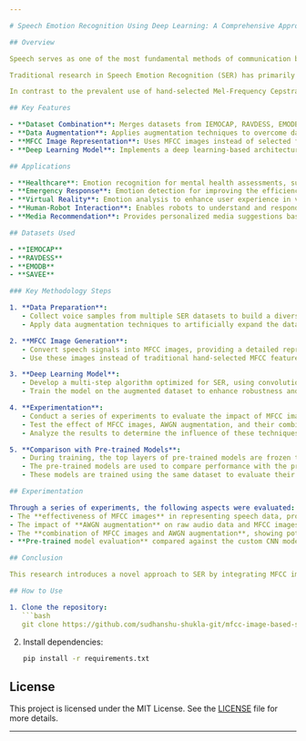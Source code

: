 ```yaml
---

# Speech Emotion Recognition Using Deep Learning: A Comprehensive Approach with MFCC Images, Data Combination, and Augmentation

## Overview

Speech serves as one of the most fundamental methods of communication between humans, and as such, speech processing has become a critical area of research. Automatic recognition of emotions from voice signals is a growing field within Human-Computer Interaction (HCI), with applications in healthcare, emergency response, depression detection, behavior analysis, virtual reality, media recommendation, and human-robot interaction.

Traditional research in Speech Emotion Recognition (SER) has primarily focused on training models on isolated datasets with limited speech features. Additionally, a significant challenge in SER is the scarcity of diverse and balanced data. Our approach aims to address these limitations by combining voice samples from multiple datasets—namely IEMOCAP, RAVDESS, EMODB, and SAVEE—into a larger corpus. We also implement data augmentation techniques to enhance the dataset and improve generalization.

In contrast to the prevalent use of hand-selected Mel-Frequency Cepstral Coefficients (MFCC) features, this research explores the use of MFCC images, which provide a more comprehensive representation of the speech signal. This approach allows our deep learning model to capture richer features, leading to enhanced performance in recognizing emotions from speech.

## Key Features

- **Dataset Combination**: Merges datasets from IEMOCAP, RAVDESS, EMODB, and SAVEE to create a more extensive, diverse corpus.
- **Data Augmentation**: Applies augmentation techniques to overcome data scarcity and improve model robustness.
- **MFCC Image Representation**: Uses MFCC images instead of selected features, enabling the model to learn from a broader range of speech information.
- **Deep Learning Model**: Implements a deep learning-based architecture optimized for emotion recognition from speech.

## Applications

- **Healthcare**: Emotion recognition for mental health assessments, such as depression detection.
- **Emergency Response**: Emotion detection for improving the efficiency of emergency call centers.
- **Virtual Reality**: Emotion analysis to enhance user experience in virtual environments.
- **Human-Robot Interaction**: Enables robots to understand and respond to human emotions.
- **Media Recommendation**: Provides personalized media suggestions based on user emotions.

## Datasets Used

- **IEMOCAP**
- **RAVDESS**
- **EMODB**
- **SAVEE**

### Key Methodology Steps

1. **Data Preparation**: 
   - Collect voice samples from multiple SER datasets to build a diverse and balanced corpus.
   - Apply data augmentation techniques to artificially expand the dataset and address data scarcity challenges.

2. **MFCC Image Generation**: 
   - Convert speech signals into MFCC images, providing a detailed representation of the voice input.
   - Use these images instead of traditional hand-selected MFCC features, allowing the deep learning model to extract a richer set of acoustic patterns.

3. **Deep Learning Model**:
   - Develop a multi-step algorithm optimized for SER, using convolutional neural networks (CNNs) to process MFCC images.
   - Train the model on the augmented dataset to enhance robustness and accuracy in emotion classification.

4. **Experimentation**:
   - Conduct a series of experiments to evaluate the impact of MFCC images on raw audio data, both with and without Additive White Gaussian Noise (AWGN) augmentation.
   - Test the effect of MFCC images, AWGN augmentation, and their combination on the performance of various deep learning models.
   - Analyze the results to determine the influence of these techniques on the effectiveness of the models.

5. **Comparison with Pre-trained Models**:
   - During training, the top layers of pre-trained models are frozen to focus on training the lower layers with MFCC images.
   - The pre-trained models are used to compare performance with the proposed custom CNN model.
   - These models are trained using the same dataset to evaluate their outcomes relative to the custom model.

## Experimentation

Through a series of experiments, the following aspects were evaluated:
- The **effectiveness of MFCC images** in representing speech data, providing better context than traditional feature selection.
- The impact of **AWGN augmentation** on raw audio data and MFCC images, leading to improved model robustness against noise.
- The **combination of MFCC images and AWGN augmentation**, showing potential synergies that further enhance deep learning model performance.
- **Pre-trained model evaluation** compared against the custom CNN model to assess the benefit of MFCC image-based input and augmentation.

## Conclusion

This research introduces a novel approach to SER by integrating MFCC image-based input and data augmentation techniques into deep learning models. Our experimental results demonstrate the effectiveness of using MFCC images, AWGN augmentation, and their combination in improving the accuracy and robustness of SER systems. Furthermore, the performance of pre-trained models was benchmarked against the proposed custom CNN model, highlighting the advantages of the custom approach. The proposed methodology offers a scalable solution to challenges such as data scarcity and limited feature selection.

## How to Use

1. Clone the repository:  
   ```bash
   git clone https://github.com/sudhanshu-shukla-git/mfcc-image-based-ser.git
   ```

2. Install dependencies:  
   ```bash
   pip install -r requirements.txt
   ```

## License

This project is licensed under the MIT License. See the [LICENSE](LICENSE) file for more details.

---
```

